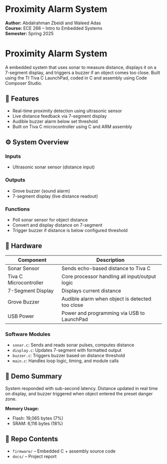 # Proximity Alarm System  
**Author:** Abdalrahman Zbeidi and Waleed Adas    
**Course:** ECE 266 – Intro to Embedded Systems       
**Semester:** Spring 2025  

# Proximity Alarm System

A embedded system that uses sonar to measure distance, displays it on a 7-segment display, and triggers a buzzer if an object comes too close. Built using the TI Tiva C LaunchPad, coded in C and assembly using Code Composer Studio.

## 🔧 Features

- Real-time proximity detection using ultrasonic sensor
- Live distance feedback via 7-segment display
- Audible buzzer alarm below set threshold
- Built on Tiva C microcontroller using C and ARM assembly

## ⚙️ System Overview

### Inputs
- Ultrasonic sonar sensor (distance input)

### Outputs
- Grove buzzer (sound alarm)
- 7-segment display (live distance readout)

### Functions
- Poll sonar sensor for object distance
- Convert and display distance on 7-segment
- Trigger buzzer if distance is below configured threshold


## 🧱 Hardware

| Component            | Description                                          |
|----------------------|------------------------------------------------------|
| Sonar Sensor         | Sends echo-based distance to Tiva C                  |
| Tiva C Microcontroller | Core processor handling all input/output logic     |
| 7-Segment Display    | Displays current distance                            |
| Grove Buzzer         | Audible alarm when object is detected too close      |
| USB Power            | Power and programming via USB to LaunchPad           |

### Software Modules

- `sonar.c`: Sends and reads sonar pulses, computes distance
- `display.c`: Updates 7-segment with formatted output
- `buzzer.c`: Triggers buzzer based on distance threshold
- `main.c`: Handles loop logic, timing, and module calls

## 🧪 Demo Summary

System responded with sub-second latency. Distance updated in real time on display, and buzzer triggered when object entered the preset danger zone.

**Memory Usage:**
- Flash: 19,065 bytes (7%)
- SRAM: 6,116 bytes (18%)

## 📁 Repo Contents

- `firmware/` – Embedded C + assembly source code
- `docs/` – Project report


